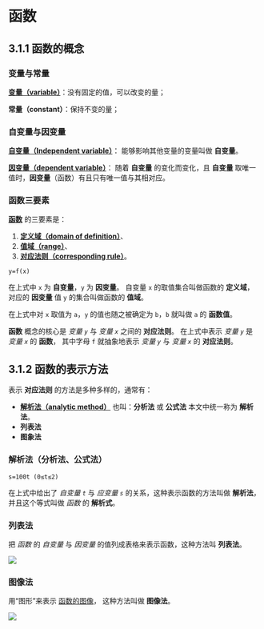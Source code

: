 # 函数

## 3.1.1 函数的概念

### 变量与常量

[**变量（variable）**](https://baike.baidu.com/item/%E5%8F%98%E9%87%8F/5271)：没有固定的值，可以改变的量；

**常量（constant）**：保持不变的量；

### 自变量与因变量

[**自变量（Independent variable）**](https://baike.baidu.com/item/%E8%87%AA%E5%8F%98%E9%87%8F)：
能够影响其他变量的变量叫做 **自变量**。

[**因变量（dependent variable）**](https://baike.baidu.com/item/%E5%9B%A0%E5%8F%98%E9%87%8F/5872908)：
随着 **自变量** 的变化而变化，且 **自变量** 取唯一值时，**因变量**（函数）有且只有唯一值与其相对应。

### 函数三要素

[**函数**](https://baike.baidu.com/item/%E5%87%BD%E6%95%B0/301912) 的三要素是：

1. [**定义域（domain of definition）**](https://baike.baidu.com/item/%E5%AE%9A%E4%B9%89%E5%9F%9F/7879679)、
2. [**值域（range）**](https://baike.baidu.com/item/%E5%80%BC%E5%9F%9F/9707225)、
3. [**对应法则（corresponding rule）**](https://baike.baidu.com/item/%E5%AF%B9%E5%BA%94%E6%B3%95%E5%88%99/6450621)。

`y=f(x)`

在上式中 `x` 为 **自变量**，`y` 为 **因变量**。
自变量 `x` 的取值集合叫做函数的 **定义域**， 对应的 **因变量** 值 `y` 的集合叫做函数的 **值域**。

在上式中对 `x` 取值为 `a`，`y` 的值也随之被确定为 `b`，`b` 就叫做 `a` 的 **函数值**。

**函数** 概念的核心是 *变量 `y`* 与 *变量 `x`* 之间的 **对应法则**。
在上式中表示 *变量 `y`* 是 *变量 `x`* 的 **函数**，
其中字母 `f` 就抽象地表示 *变量 `y`* 与 *变量 `x`* 的 **对应法则**。

## 3.1.2 函数的表示方法

表示 **对应法则** 的方法是多种多样的，通常有：
- [**解析法（analytic method）**](https://baike.baidu.com/item/%E8%A7%A3%E6%9E%90%E6%B3%95/650935)
  也叫：**分析法** 或 **公式法** 本文中统一称为 **解析法**。
- **列表法**
- **图象法**

### 解析法（分析法、公式法）

`s=100t (0≤t≤2)`

在上式中给出了 *自变量 `t`* 与 *应变量 `s`* 的关系，这种表示函数的方法叫做 **解析法**，并且这个等式叫做 *函数* 的 **解析式**。

### 列表法

把 *函数* 的 *自变量* 与 *因变量* 的值列成表格来表示函数，这种方法叫 **列表法**。

![](https://bkimg.cdn.bcebos.com/pic/b219ebc4b74543a98226ba8d6e479d82b9014a90be68?x-bce-process=image/watermark,image_d2F0ZXIvYmFpa2U4MA==,g_7,xp_5,yp_5/format,f_auto)

### 图像法

用“图形”来表示 [函数的图像](https://baike.baidu.com/item/%E5%87%BD%E6%95%B0%E5%9B%BE%E5%83%8F/514135)，
这种方法叫做 **图像法**。

![](https://bkimg.cdn.bcebos.com/pic/7acb0a46f21fbe09e3704b036b600c338744adff?x-bce-process=image/resize,m_lfit,w_268,limit_1/format,f_auto)
